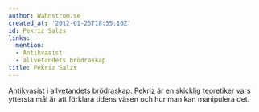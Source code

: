 ```yaml
---
author: Wahnstrom.se
created_at: '2012-01-25T18:55:10Z'
id: Pekriz Salzs
links:
  mention:
  - Antikvasist
  - allvetandets brödraskap
title: Pekriz Salzs
---
```


[Antikvasist] i [allvetandets brödraskap]. Pekriz är en skicklig teoretiker vars yttersta mål är att
förklara tidens väsen och hur man kan manipulera det.

  [Antikvasist]: Antikvasist
  [allvetandets brödraskap]: allvetandets_brödraskap